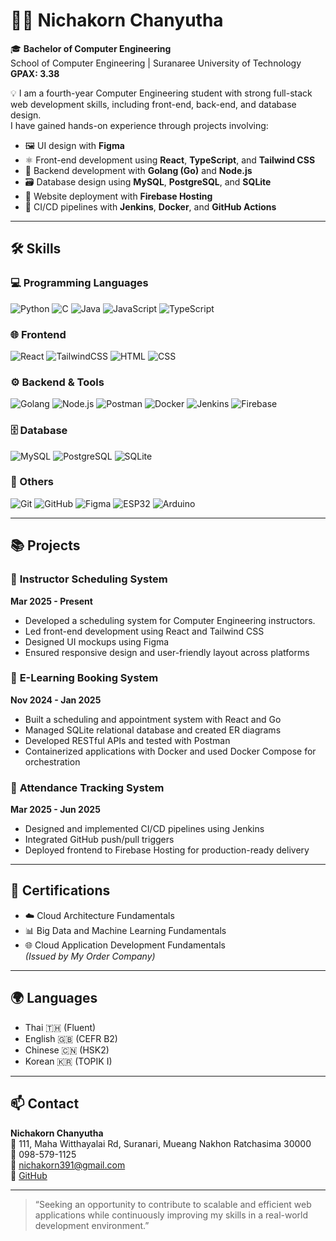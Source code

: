 # 👩‍💻 Nichakorn Chanyutha

🎓 **Bachelor of Computer Engineering**  
School of Computer Engineering | Suranaree University of Technology  
**GPAX: 3.38**

💡 I am a fourth-year Computer Engineering student with strong full-stack web development skills, including front-end, back-end, and database design.  
I have gained hands-on experience through projects involving:

- 🖼️ UI design with **Figma**
- ⚛️ Front-end development using **React**, **TypeScript**, and **Tailwind CSS**
- 🔧 Backend development with **Golang (Go)** and **Node.js**
- 🗃️ Database design using **MySQL**, **PostgreSQL**, and **SQLite**
- 🚀 Website deployment with **Firebase Hosting**
- 🔁 CI/CD pipelines with **Jenkins**, **Docker**, and **GitHub Actions**

---

## 🛠️ Skills

### 💻 Programming Languages
![Python](https://img.shields.io/badge/Python-3776AB?style=flat&logo=python&logoColor=white)
![C](https://img.shields.io/badge/C-00599C?style=flat&logo=c&logoColor=white)
![Java](https://img.shields.io/badge/Java-007396?style=flat&logo=java&logoColor=white)
![JavaScript](https://img.shields.io/badge/JavaScript-F7DF1E?style=flat&logo=javascript&logoColor=black)
![TypeScript](https://img.shields.io/badge/TypeScript-3178C6?style=flat&logo=typescript&logoColor=white)

### 🌐 Frontend
![React](https://img.shields.io/badge/React-61DAFB?style=flat&logo=react&logoColor=black)
![TailwindCSS](https://img.shields.io/badge/TailwindCSS-06B6D4?style=flat&logo=tailwind-css&logoColor=white)
![HTML](https://img.shields.io/badge/HTML-E34F26?style=flat&logo=html5&logoColor=white)
![CSS](https://img.shields.io/badge/CSS-1572B6?style=flat&logo=css3&logoColor=white)

### ⚙️ Backend & Tools
![Golang](https://img.shields.io/badge/Go-00ADD8?style=flat&logo=go&logoColor=white)
![Node.js](https://img.shields.io/badge/Node.js-339933?style=flat&logo=node.js&logoColor=white)
![Postman](https://img.shields.io/badge/Postman-FF6C37?style=flat&logo=postman&logoColor=white)
![Docker](https://img.shields.io/badge/Docker-2496ED?style=flat&logo=docker&logoColor=white)
![Jenkins](https://img.shields.io/badge/Jenkins-D24939?style=flat&logo=jenkins&logoColor=white)
![Firebase](https://img.shields.io/badge/Firebase-FFCA28?style=flat&logo=firebase&logoColor=black)

### 🗄️ Database
![MySQL](https://img.shields.io/badge/MySQL-4479A1?style=flat&logo=mysql&logoColor=white)
![PostgreSQL](https://img.shields.io/badge/PostgreSQL-4169E1?style=flat&logo=postgresql&logoColor=white)
![SQLite](https://img.shields.io/badge/SQLite-003B57?style=flat&logo=sqlite&logoColor=white)

### 🔧 Others
![Git](https://img.shields.io/badge/Git-F05032?style=flat&logo=git&logoColor=white)
![GitHub](https://img.shields.io/badge/GitHub-181717?style=flat&logo=github&logoColor=white)
![Figma](https://img.shields.io/badge/Figma-F24E1E?style=flat&logo=figma&logoColor=white)
![ESP32](https://img.shields.io/badge/ESP32-003B57?style=flat)
![Arduino](https://img.shields.io/badge/Arduino-00979D?style=flat&logo=arduino&logoColor=white)

---

## 📚 Projects

### 🔸 **Instructor Scheduling System**  
**Mar 2025 - Present**  
- Developed a scheduling system for Computer Engineering instructors.  
- Led front-end development using React and Tailwind CSS  
- Designed UI mockups using Figma  
- Ensured responsive design and user-friendly layout across platforms

### 🔸 **E-Learning Booking System**  
**Nov 2024 - Jan 2025**  
- Built a scheduling and appointment system with React and Go  
- Managed SQLite relational database and created ER diagrams  
- Developed RESTful APIs and tested with Postman  
- Containerized applications with Docker and used Docker Compose for orchestration

### 🔸 **Attendance Tracking System**  
**Mar 2025 - Jun 2025**  
- Designed and implemented CI/CD pipelines using Jenkins  
- Integrated GitHub push/pull triggers  
- Deployed frontend to Firebase Hosting for production-ready delivery

---

## 📄 Certifications
- ☁️ Cloud Architecture Fundamentals  
- 📊 Big Data and Machine Learning Fundamentals  
- 🌐 Cloud Application Development Fundamentals  
*(Issued by My Order Company)*

---

## 🌍 Languages
- Thai 🇹🇭 (Fluent)  
- English 🇬🇧 (CEFR B2)  
- Chinese 🇨🇳 (HSK2)  
- Korean 🇰🇷 (TOPIK I)

---

## 📫 Contact

**Nichakorn Chanyutha**  
📍 111, Maha Witthayalai Rd, Suranari, Mueang Nakhon Ratchasima 30000  
📱 098-579-1125  
📧 nichakorn391@gmail.com  
🔗 [GitHub](https://github.com/Nichakorn25)  

---

> “Seeking an opportunity to contribute to scalable and efficient web applications while continuously improving my skills in a real-world development environment.”
